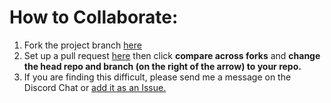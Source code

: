 # How to Collaborate: 

1. Fork the project branch [here](https://github.com/WebCoder49/infiRiff/tree/project)
2. Set up a pull request [here](https://github.com/WebCoder49/infiRiff/compare/project) then click **compare across forks** and **change the head repo and branch (on the right of the arrow) to your repo.**
3. If you are finding this difficult, please send me a message on the Discord Chat or [add it as an Issue.](https://github.com/WebCoder49/infiRiff/issues/)
